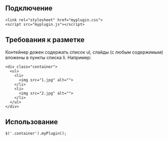 ## Подключение
```
<link rel="stylesheet" href="myplugin.css">
<script src="myplugin.js"></script>
```
## Требования к разметке 
Контейнер дожен содержать список ul, слайды (с любым содержимым) вложены в пункты списка li. Например:
```
<div class="container">
  <ul>
    <li>
      <img src="1.jpg" alt="">
    </li>
    <li>
      <img src="2.jpg" alt="">
    </li>
  </ul>
</div>
```

## Использование

```
$('.container').myPlugin();
```
